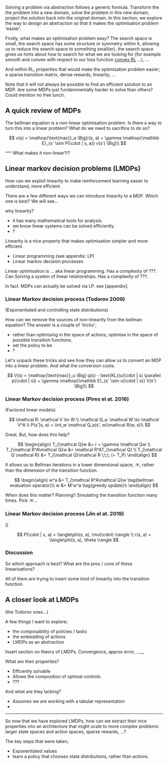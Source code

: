 Solving a problem via abstraction follows a generic formula. Transform the the problem into a new domain, solve the problem in this new domain, project the solution back into the original domain. In this section, we explore the way to design an abstraction so that it makes the optimisation problem 'easier'.

Firstly, what makes an optimisation problem easy? The search space is small, the search space has some structure or symmetry within it, allowing us to reduce the search space to something small(er), the search space gives us hints about how to search for what we are looking for (for example smooth and convex with respect to our loss function [convex RL](https://bodono.github.io/thesis/bod_thesis.pdf) ...), ...

And within RL, properties that would make the optimisation problem easier; a sparse transition matrix, dense rewards, linearity, ...


Note that it will not always be possible to find an efficient solution to an MDP.
Are some MDPs just fundammentally harder to solve than others?
Could mention no free lunch.

## A quick review of MDPs

The bellman equation is a non-linear optimisation problem.
Is there a way to turn this into a linear problem? What do we need to sacrifice to do so?

$$
v(s) = \mathop{\text{max}}_a \Big[r(s, a) + \gamma \mathop{\mathbb E}_{s' \sim P(\cdot | s, a)} v(s') \Big]\\
$$

^^^ What makes it non-linear?!?


## Linear markov decision problems (LMDPs)

How can we exploit linearity to make reinforcement learning easier to understand, more efficient.

There are a few different ways we can introduce linearity to a MDP. Which one is best? We will see...

why linearity?
- it has many mathematical tools for analysis.
- we know linear systems can be solved efficiently.
- ?


Linearity is a nice property that makes optimisation simpler and more efficient.

- Linear programming (see appendix: LP)
- Linear markov decision processes

Linear optimisation is ... aka linear programming. Has a complexity of ???. Can
Solving a system of linear relationships. Has a complexity of ???.

In fact. MDPs can actually be solved via LP. see [appendix].

### Linear Markov decision process (Todorov 2009)
(Exponentiated and controlling state distributions)

How can we remove the sources of non-linearity from the bellman equation? The answer is a couple of 'tricks';

- rather than optimising in the space of actions, optimise in the space of possible transition functions.
- set the policy to be
- ?

Let's unpack these tricks and see how they can allow us to convert an MDP into a linear problem. And what the conversion costs.

$$
V(s) = \mathop{\text{max}}_u \Big[ q(s) -  \text{KL}(u(\cdot | s) \parallel p(\cdot | s)) +  \gamma \mathop{\mathbb E}_{s' \sim u(\cdot | s)} V(s') \Big]\\
$$



### Linear Markov decision process (Pires el at. 2016)
(Factored linear models)

$$
\mathcal R: \mathcal V \to W \\
\mathcal Q_a: \mathcal W \to \mathcal V^A \\
P(s'|s, a) = \int_w \mathcal Q_a(s', w)\mathcal R(w, s)\\
$$

Great. But, how does this help?

$$
\begin{align}
T_{\mathcal Q}w &= r + \gamma \mathcal Qw \\
T_{\mathcal R^A\mathcal Q}w &= \mathcal R^AT_{\mathcal Q} \\
T_{\mathcal Q \mathcal R} &= T_{\mathcal Q}\mathcal R \;\;\; (= T_P)
\end{align}
$$

It allows us to Bellman iterations in a lower dimensional space, $\mathcal W$, rather than the dimension of the transition function.

$$
\begin{align}
w^a &= T_{\mathcal R^A\mathcal Q}w \tag{bellman evaluation operator}\\
w &= M'w^a \tag{greedy update}\\
\end{align}
$$

When does this matter?
Planning!! Simulating the transition function many times. Pick $\mathcal W$...

### Linear Markov decision process (Jin el at. 2019)
()

$$
P(\cdot | s, a) = \langle\phi(s, a), \mu(\cdot) \rangle \\
r(s, a) = \langle\phi(s, a), \theta \rangle
$$


### Discussion

So which approach is best? What are the pros / cons of these linearisations?

All of them are trying to insert some kind of linearity into the transition function.

## A closer look at LMDPs

(the Todorov ones...)

A few things I want to explore;
- the composability of policies / tasks
- the embedding of actions
- LMDPs as an abstraction

Insert section on theory of LMDPs. Convergence, approx error, ...__

What are their properties?

- Efficently solvable
- Allows the composition of optimal controls.
- ???

And what are they lacking?

- Assumes we are working with a tabular representation
-

***

So now that we have explored LMDPs, how can we extract their nice properties into an architecture that might scale to more complex problems: larger state spaces and action spaces, sparse rewards, ...?

The key steps that were taken;

- Exponentiated values
- learn a policy that chooses state distributions, rather than actions.
